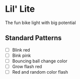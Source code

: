 # Lil' Lite
The fun bike light with big potential

## Standard Patterns
- [ ] Blink red
- [ ] Bink pink
- [ ] Bouncing ball change color
- [ ] Grow flash red
- [ ] Red and random color flash
